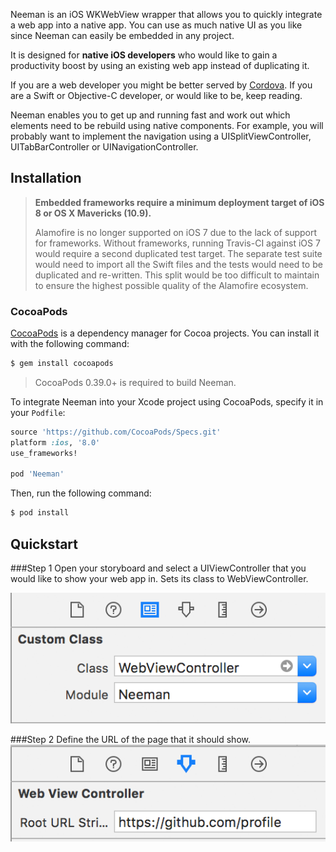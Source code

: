 Neeman is an iOS WKWebView wrapper that allows you to quickly integrate a web app into a native app. You can use as much native UI as you like since Neeman can easily be embedded in any project.

It is designed for **native iOS developers** who would like to gain a productivity boost by using an existing web app instead of duplicating it. 

If you are a web developer you might be better served by [Cordova](https://cordova.apache.org/). If you are a Swift or Objective-C developer, or would like to be, keep reading.

Neeman enables you to get up and running fast and work out which elements need to be rebuild using native components. For example, you will probably want to implement the navigation using a UISplitViewController, UITabBarController or UINavigationController. 

## Installation

> **Embedded frameworks require a minimum deployment target of iOS 8 or OS X Mavericks (10.9).**
>
> Alamofire is no longer supported on iOS 7 due to the lack of support for frameworks. Without frameworks, running Travis-CI against iOS 7 would require a second duplicated test target. The separate test suite would need to import all the Swift files and the tests would need to be duplicated and re-written. This split would be too difficult to maintain to ensure the highest possible quality of the Alamofire ecosystem.

### CocoaPods

[CocoaPods](http://cocoapods.org) is a dependency manager for Cocoa projects. You can install it with the following command:

```bash
$ gem install cocoapods
```

> CocoaPods 0.39.0+ is required to build Neeman.

To integrate Neeman into your Xcode project using CocoaPods, specify it in your `Podfile`:

```ruby
source 'https://github.com/CocoaPods/Specs.git'
platform :ios, '8.0'
use_frameworks!

pod 'Neeman'
```

Then, run the following command:

```bash
$ pod install
```

## Quickstart

###Step 1
Open your storyboard and select a UIViewController that you would like to show your web app in. Sets its class to WebViewController.

![](README-resources/Step-1.png?raw=true)

###Step 2
Define the URL of the page that it should show.
![](README-resources/Step-2.png?raw=true)


